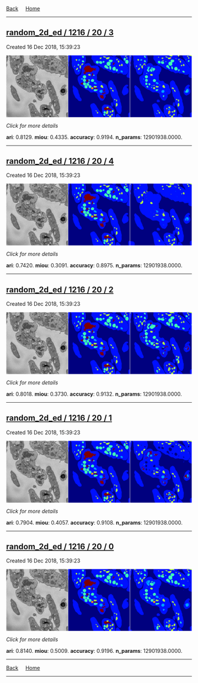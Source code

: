 
[Back](..)&nbsp;&nbsp;&nbsp;&nbsp;&nbsp;[Home](https://leapmanlab.github.io/snapshots)

---

<div class="summary"><a href="3"><h2>random_2d_ed / 1216 / 20 / 3</h2></a><p>Created 16 Dec 2018, 15:39:23
</p><a href="3"><img src="3/media/summary.png" align="center"></a><p>
<i>Click for more details</i>
</p></div>

**ari**: 0.8129. **miou**: 0.4335. **accuracy**: 0.9194. **n_params**: 12901938.0000. 

---

<div class="summary"><a href="4"><h2>random_2d_ed / 1216 / 20 / 4</h2></a><p>Created 16 Dec 2018, 15:39:23
</p><a href="4"><img src="4/media/summary.png" align="center"></a><p>
<i>Click for more details</i>
</p></div>

**ari**: 0.7420. **miou**: 0.3091. **accuracy**: 0.8975. **n_params**: 12901938.0000. 

---

<div class="summary"><a href="2"><h2>random_2d_ed / 1216 / 20 / 2</h2></a><p>Created 16 Dec 2018, 15:39:23
</p><a href="2"><img src="2/media/summary.png" align="center"></a><p>
<i>Click for more details</i>
</p></div>

**ari**: 0.8018. **miou**: 0.3730. **accuracy**: 0.9132. **n_params**: 12901938.0000. 

---

<div class="summary"><a href="1"><h2>random_2d_ed / 1216 / 20 / 1</h2></a><p>Created 16 Dec 2018, 15:39:23
</p><a href="1"><img src="1/media/summary.png" align="center"></a><p>
<i>Click for more details</i>
</p></div>

**ari**: 0.7904. **miou**: 0.4057. **accuracy**: 0.9108. **n_params**: 12901938.0000. 

---

<div class="summary"><a href="0"><h2>random_2d_ed / 1216 / 20 / 0</h2></a><p>Created 16 Dec 2018, 15:39:23
</p><a href="0"><img src="0/media/summary.png" align="center"></a><p>
<i>Click for more details</i>
</p></div>

**ari**: 0.8140. **miou**: 0.5009. **accuracy**: 0.9196. **n_params**: 12901938.0000. 

---

[Back](..)&nbsp;&nbsp;&nbsp;&nbsp;&nbsp;[Home](https://leapmanlab.github.io/snapshots)

---
